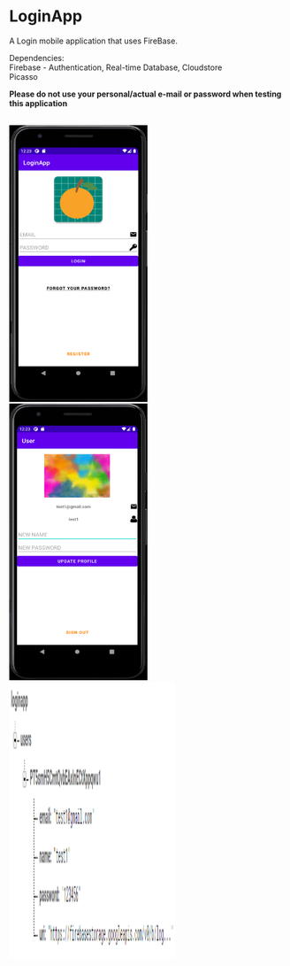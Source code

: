 LoginApp
========
A Login mobile application that uses FireBase.

Dependencies: <br/>
Firebase - Authentication, Real-time Database, Cloudstore <br/>
Picasso <br/>

**Please do not use your personal/actual e-mail or password when testing this application** 
<br/>
<br/>

<img src="https://github.com/LawZHRobin/Projects/raw/main/Java/LoginPage.PNG" width="250" height="500"> <br/>
<img src="https://github.com/LawZHRobin/Projects/raw/main/Java/UserProfile.PNG" width="250" height="500"> <br/>
<img src="https://github.com/LawZHRobin/Projects/raw/main/Java/realtime-db.PNG" width="300" height="500"> <br/>
